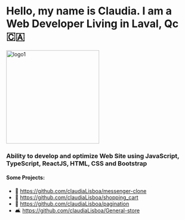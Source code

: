 # Hello, my name is Claudia. I am a Web Developer Living in Laval, Qc 🇨🇦

<img width="249" alt="logo1" src="https://user-images.githubusercontent.com/21189063/218276309-b7406878-2eaf-425c-9433-4acaeb647e80.png">


### Ability to develop and optimize Web Site using JavaScript, TypeScript, ReactJS, HTML, CSS and Bootstrap

#### Some Projects:

- 📨 https://github.com/claudiaLisboa/messenger-clone
- 🛒 https://github.com/claudiaLisboa/shopping_cart
- 📑 https://github.com/claudiaLisboa/pagination
- 🛋️ https://github.com/claudiaLisboa/General-store

